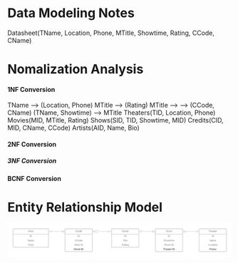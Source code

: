 # Data Modeling Notes
  Datasheet(TName, Location, Phone, MTitle, Showtime, Rating, CCode, CName)
# Nomalization Analysis

  #### 1NF Conversion
  TName --> (Location, Phone)
  MTitle --> (Rating)
  MTitle --> --> (CCode, CName)
  (TName, Showtime) --> MTitle
  Theaters(TID, Location, Phone)
  Movies(MID, MTitle, Rating)
  Shows(SID, TID, Showtime, MID)
  Credits(CID, MID, CName, CCode)
  Artists(AID, Name, Bio)

  #### 2NF Conversion

  ##### 3NF Conversion

  #### BCNF Conversion

# Entity Relationship Model
![ERD](MoviesTonightERD.png) 
